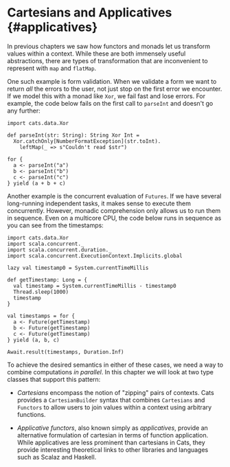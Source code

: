 # Cartesians and Applicatives {#applicatives}

In previous chapters we saw how functors and monads let us transform values within a context.
While these are both immensely useful abstractions,
there are types of transformation that are inconvenient to represent with `map` and `flatMap`.

One such example is form validation.
When we validate a form we want to return *all* the errors to the user,
not just stop on the first error we encounter.
If we model this with a monad like `Xor`, we fail fast and lose errors.
For example, the code below fails on the first call to `parseInt` and doesn't go any further:

```tut:book
import cats.data.Xor

def parseInt(str: String): String Xor Int =
  Xor.catchOnly[NumberFormatException](str.toInt).
    leftMap(_ => s"Couldn't read $str")

for {
  a <- parseInt("a")
  b <- parseInt("b")
  c <- parseInt("c")
} yield (a + b + c)
```

Another example is the concurrent evaluation of `Futures`.
If we have several long-running independent tasks,
it makes sense to execute them concurrently.
However, monadic comprehension only allows us to run them in sequence.
Even on a multicore CPU,
the code below runs in sequence as you can see from the timestamps:

```tut:book
import cats.data.Xor
import scala.concurrent._
import scala.concurrent.duration._
import scala.concurrent.ExecutionContext.Implicits.global

lazy val timestamp0 = System.currentTimeMillis

def getTimestamp: Long = {
  val timestamp = System.currentTimeMillis - timestamp0
  Thread.sleep(1000)
  timestamp
}

val timestamps = for {
  a <- Future(getTimestamp)
  b <- Future(getTimestamp)
  c <- Future(getTimestamp)
} yield (a, b, c)

Await.result(timestamps, Duration.Inf)
```

To achieve the desired semantics in either of these cases,
we need a way to combine computations *in parallel*.
In this chapter we will look at two type classes that support this pattern:

- *Cartesians* encompass the notion of "zipping" pairs of contexts.
  Cats provides a `CartesianBuilder` syntax that
  combines `Cartesians` and `Functors` to allow users
  to join values within a context using arbitrary functions.

- *Applicative functors*, also known simply as *applicatives*,
  provide an alternative formulation of cartesian
  in terms of function application.
  While applicatives are less prominent than cartesians in Cats,
  they provide interesting theoretical links to other libraries
  and languages such as Scalaz and Haskell.
